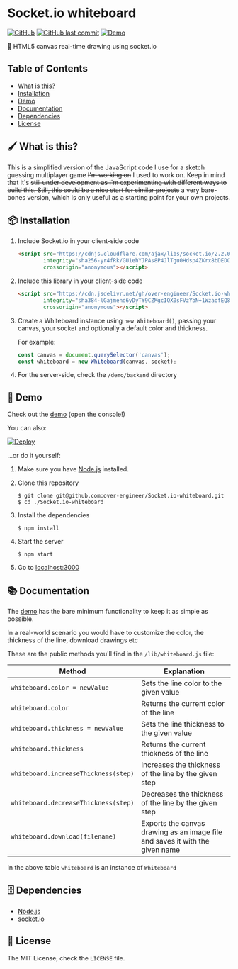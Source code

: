 # Socket.io whiteboard

[![GitHub](https://img.shields.io/github/license/over-engineer/Socket.io-whiteboard.svg)](/LICENSE)
[![GitHub last commit](https://img.shields.io/github/last-commit/over-engineer/Socket.io-whiteboard.svg)](/)
[![Demo](https://img.shields.io/static/v1.svg?label=demo&message=Heroku&color=blueviolet)](https://socketio-whiteboard.herokuapp.com/)

🎨 HTML5 canvas real-time drawing using socket.io

## Table of Contents

* [What is this?](#-what-is-this)
* [Installation](#-installation)
* [Demo](#-demo)
* [Documentation](#-documentation)
* [Dependencies](#-dependencies)
* [License](#-license)


## 🖌 What is this?

This is a simplified version of the JavaScript code I use for a sketch guessing multiplayer game ~~I'm working on~~ I used to work on. Keep in mind that it's ~~still under development as I'm experimenting with different ways to build this. Still, this could be a nice start for similar projects~~ a very bare-bones version, which is only useful as a starting point for your own projects.

## 📦 Installation

1. Include Socket.io in your client-side code

    ```html
    <script src="https://cdnjs.cloudflare.com/ajax/libs/socket.io/2.2.0/socket.io.js"
            integrity="sha256-yr4fRk/GU1ehYJPAs8P4JlTgu0Hdsp4ZKrx8bDEDC3I="
            crossorigin="anonymous"></script>
    ```
    
2. Include this library in your client-side code

    ```html
    <script src="https://cdn.jsdelivr.net/gh/over-engineer/Socket.io-whiteboard/lib/whiteboard.js"
            integrity="sha384-lGajmend6yDyTY9CZMgcIQX0sFVzYbN+1WzaofEQ8+z8BXbH/DuYPohTY7OCQbQt"
            crossorigin="anonymous"></script>
    ```

3. Create a Whiteboard instance using `new Whiteboard()`, passing your canvas, your socket and optionally a default color and thickness.

    For example:

    ```javascript
    const canvas = document.querySelector('canvas');
    const whiteboard = new Whiteboard(canvas, socket);
    ```
    
4. For the server-side, check the `/demo/backend` directory

## 🎉 Demo

Check out the [demo](https://socketio-whiteboard.herokuapp.com/) (open the console!)

You can also:

[![Deploy](https://www.herokucdn.com/deploy/button.svg)](https://heroku.com/deploy)

…or do it yourself:

1. Make sure you have [Node.js](https://nodejs.org/) installed.

2. Clone this repository

    ```
    $ git clone git@github.com:over-engineer/Socket.io-whiteboard.git
    $ cd ./Socket.io-whiteboard
    ```

3. Install the dependencies

    ```
    $ npm install
    ```
    
4. Start the server

    ```
    $ npm start
    ```

5. Go to [localhost:3000](http://localhost:3000/)

## 📚 Documentation

The [demo](https://socketio-whiteboard.herokuapp.com/) has the bare minimum functionality to keep it as simple as possible.

In a real-world scenario you would have to customize the color, the thickness of the line, download drawings etc

These are the public methods you'll find in the `/lib/whiteboard.js` file:

| Method                                | Explanation                                                                   |
| ------------------------------------- | ----------------------------------------------------------------------------- |
| `whiteboard.color = newValue`         | Sets the line color to the given value                                        |
| `whiteboard.color`                    | Returns the current color of the line                                         |
| `whiteboard.thickness = newValue`     | Sets the line thickness to the given value                                    |
| `whiteboard.thickness`                | Returns the current thickness of the line                                     |
| `whiteboard.increaseThickness(step)`  | Increases the thickness of the line by the given step                         |
| `whiteboard.decreaseThickness(step)`  | Decreases the thickness of the line by the given step                         |
| `whiteboard.download(filename)`       | Exports the canvas drawing as an image file and saves it with the given name  |

In the above table `whiteboard` is an instance of `Whiteboard`

## 🗄 Dependencies

- [Node.js](https://nodejs.org/)
- [socket.io](http://socket.io/)

## 📖 License

The MIT License, check the `LICENSE` file.
